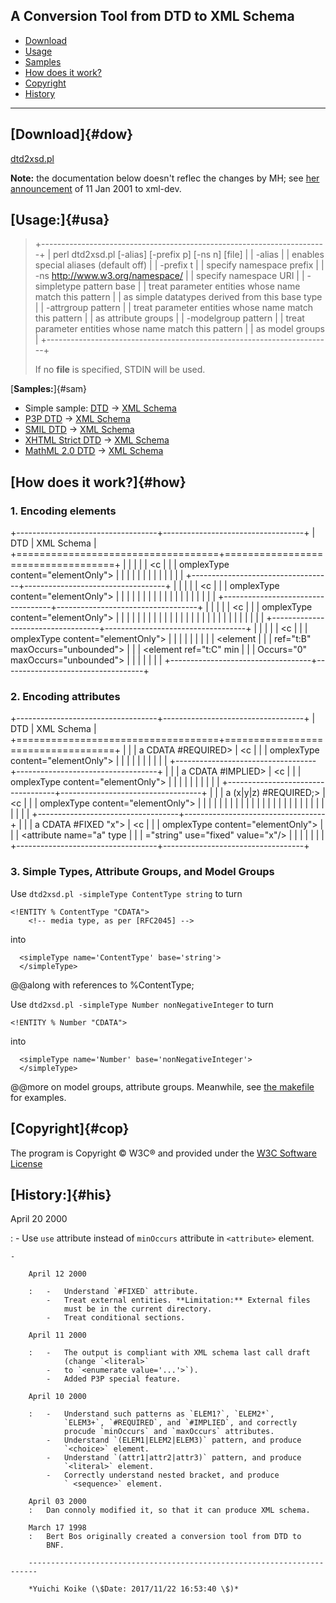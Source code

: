 A Conversion Tool from DTD to XML Schema
----------------------------------------

-   [Download](#dow)
-   [Usage](#usa)
-   [Samples](#sam)
-   [How does it work?](#how)
-   [Copyright](#cop)
-   [History](#his)

------------------------------------------------------------------------

[Download]{#dow}
----------------

[dtd2xsd.pl](dtd2xsd.pl)

**Note:** the documentation below doesn\'t reflec the changes by MH; see
[her
announcement](http://lists.xml.org/archives/xml-dev/200101/msg00481.html)
of 11 Jan 2001 to xml-dev.

[Usage:]{#usa}
--------------

> +-----------------------------------------------------------------------+
> |     perl dtd2xsd.pl [-alias] [-prefix p] [-ns n] [file]               |
> |       -alias                                                          |
> |         enables special aliases (default off)                         |
> |       -prefix t                                                       |
> |         specify namespace prefix                                      |
> |       -ns http://www.w3.org/namespace/                                |
> |         specify namespace URI                                         |
> |       -simpletype pattern base                                        |
> |         treat parameter entities whose name match this pattern        |
> |         as simple datatypes derived from this base type               |
> |       -attrgroup pattern                                              |
> |         treat parameter entities whose name match this pattern        |
> |         as attribute groups                                           |
> |       -modelgroup pattern                                             |
> |         treat parameter entities whose name match this pattern        |
> |         as model groups                                               |
> +-----------------------------------------------------------------------+
>
> If no **file** is specified, STDIN will be used.

[**Samples:**]{#sam}

-   Simple sample: [DTD](sample.dtd) -\> [XML Schema](sample.xml)
-   [P3P DTD](https://www.w3.org/TR/2000/WD-P3P-20000404/#DTD) -\> [XML
    Schema](p3p.xml)
-   [SMIL DTD](https://www.w3.org/TR/1998/REC-smil-19980615/#dtd) -\>
    [XML Schema](smil.xml)
-   [XHTML Strict
    DTD](https://www.w3.org/TR/2000/REC-xhtml1-20000126/DTD/xhtml1-strict.dtd)
    -\> [XML Schema](xhtml.xml)
-   [MathML 2.0
    DTD](https://www.w3.org/TR/MathML2/appendixa.html#parsing:dtd) -\>
    [XML Schema](math.xml)

[How does it work?]{#how}
-------------------------

### 1. Encoding elements

+-----------------------------------+-----------------------------------+
| DTD                               | XML Schema                        |
+===================================+===================================+
|     <!ELEMENT ROOT (A,B) >        |     <element name="ROOT">         |
|                                   |      <c                           |
|                                   | omplexType content="elementOnly"> |
|                                   |       <element ref="t:A">         |
|                                   |       <element ref="t:B">         |
|                                   |      </complexType>               |
|                                   |     <element>                     |
+-----------------------------------+-----------------------------------+
|     <!ELEMENT ROOT (A|B) >        |     <element name="ROOT">         |
|                                   |      <c                           |
|                                   | omplexType content="elementOnly"> |
|                                   |       <choice>                    |
|                                   |        <element ref="t:A">        |
|                                   |        <element ref="t:B">        |
|                                   |       </choice>                   |
|                                   |      </complexType>               |
|                                   |     <element>                     |
+-----------------------------------+-----------------------------------+
|     <!ELEMENT ROOT (A|(B,C)) >    |     <element name="ROOT">         |
|                                   |      <c                           |
|                                   | omplexType content="elementOnly"> |
|                                   |       <choice>                    |
|                                   |        <element ref="t:A">        |
|                                   |        <sequence>                 |
|                                   |         <element ref="t:B">       |
|                                   |         <element ref="t:C">       |
|                                   |        </sequence>                |
|                                   |       </choice>                   |
|                                   |      </complexType>               |
|                                   |     <element>                     |
+-----------------------------------+-----------------------------------+
|     <!ELEMENT ROOT (A?,B+,C*) >   |     <element name="ROOT">         |
|                                   |      <c                           |
|                                   | omplexType content="elementOnly"> |
|                                   |                                   |
|                                   | <element ref="t:A" minOccurs="0"> |
|                                   |       <element                    |
|                                   |  ref="t:B" maxOccurs="unbounded"> |
|                                   |       <element ref="t:C" min      |
|                                   | Occurs="0" maxOccurs="unbounded"> |
|                                   |      </complexType>               |
|                                   |     <element>                     |
+-----------------------------------+-----------------------------------+

### 2. Encoding attributes

+-----------------------------------+-----------------------------------+
| DTD                               | XML Schema                        |
+===================================+===================================+
|     <!ATTLIST ROOT                |     <element name="ROOT">         |
|         a CDATA #REQUIRED>        |      <c                           |
|                                   | omplexType content="elementOnly"> |
|                                   |       <attribute name="           |
|                                   | a" type="string" use="required"/> |
|                                   |      </complexType>               |
|                                   |     <element>                     |
+-----------------------------------+-----------------------------------+
|     <!ATTLIST ROOT                |     <element name="ROOT">         |
|         a CDATA #IMPLIED>         |      <c                           |
|                                   | omplexType content="elementOnly"> |
|                                   |       <attribute name="           |
|                                   | a" type="string" use="optional"/> |
|                                   |      </complexType>               |
|                                   |     <element>                     |
+-----------------------------------+-----------------------------------+
|     <!ATTLIST ROOT                |     <element name="ROOT">         |
|         a (x|y|z) #REQUIRED;>     |      <c                           |
|                                   | omplexType content="elementOnly"> |
|                                   |       <attribute name="a">        |
|                                   |        <simpleType base="string"> |
|                                   |         <enumeration value="x"/>  |
|                                   |         <enumeration value="y"/>  |
|                                   |         <enumeration value="z"/>  |
|                                   |        </simpleType>              |
|                                   |       </attribute>                |
|                                   |      </complexType>               |
|                                   |     <element>                     |
+-----------------------------------+-----------------------------------+
|     <!ATTLIST ROOT                |     <element name="ROOT">         |
|         a CDATA #FIXED "x">       |      <c                           |
|                                   | omplexType content="elementOnly"> |
|                                   |       <attribute name="a" type    |
|                                   | ="string" use="fixed" value="x"/> |
|                                   |      </complexType>               |
|                                   |     <element>                     |
+-----------------------------------+-----------------------------------+

### 3. Simple Types, Attribute Groups, and Model Groups

Use `dtd2xsd.pl -simpleType ContentType string` to turn

    <!ENTITY % ContentType "CDATA">
        <!-- media type, as per [RFC2045] -->

into

      <simpleType name='ContentType' base='string'>
      </simpleType>

@\@along with references to %ContentType;

Use `dtd2xsd.pl -simpleType Number nonNegativeInteger` to turn

    <!ENTITY % Number "CDATA">

into

      <simpleType name='Number' base='nonNegativeInteger'>
      </simpleType>

@\@more on model groups, attribute groups. Meanwhile, see [the
makefile](Makefile) for examples.

[Copyright]{#cop}
-----------------

The program is Copyright © W3C® and provided under the [W3C Software
License](/Consortium/Legal/copyright-software)

[History:]{#his}
----------------

April 20 2000

:   -   Use `use` attribute instead of `minOccurs` attribute in
        `<attribute>` element.

    -   

        April 12 2000

        :   -   Understand `#FIXED` attribute.
            -   Treat external entities. **Limitation:** External files
                must be in the current directory.
            -   Treat conditional sections.

        April 11 2000

        :   -   The output is compliant with XML schema last call draft
                (change `<literal>`
            -   to `<enumerate value='...'>`).
            -   Added P3P special feature.

        April 10 2000

        :   -   Understand such patterns as `ELEM1?`, `ELEM2*`,
                `ELEM3+`, `#REQUIRED`, and `#IMPLIED`, and correctly
                procude `minOccurs` and `maxOccurs` attributes.
            -   Understand `(ELEM1|ELEM2|ELEM3)` pattern, and produce
                `<choice>` element.
            -   Understand `(attr1|attr2|attr3)` pattern, and produce
                `<literal>` element.
            -   Correctly understand nested bracket, and produce
                ` <sequence>` element.

        April 03 2000
        :   Dan connoly modified it, so that it can produce XML schema.

        March 17 1998
        :   Bert Bos originally created a conversion tool from DTD to
            BNF.

        ------------------------------------------------------------------------

        *Yuichi Koike (\$Date: 2017/11/22 16:53:40 \$)*
